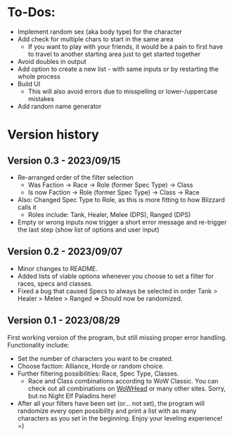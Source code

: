 # To-Dos:
- Implement random sex (aka body type) for the character
- Add check for multiple chars to start in the same area
    - If you want to play with your friends, it would be a pain to first have to travel to another starting area just to get started together
- Avoid doubles in output
- Add option to create a new list - with same inputs or by restarting the whole process
- Build UI
    - This will also avoid errors due to misspelling or lower-/uppercase mistakes
- Add random name generator
# Version history

## Version 0.3 - 2023/09/15
- Re-arranged order of the filter selection
    - Was Faction -> Race -> Role (former Spec Type) -> Class
    - Is now Faction -> Role (former Spec Type) -> Class -> Race
- Also: Changed Spec Type to Role, as this is more fitting to how Blizzard calls it
    - Roles include: Tank, Healer, Melee (DPS), Ranged (DPS)
- Empty or wrong inputs now trigger a short error message and re-trigger the last step (show list of options and user input)

## Version 0.2 - 2023/09/07
- Minor changes to README.
- Added lists of viable options whenever you choose to set a filter for races, specs and classes.
- Fixed a bug that caused Specs to always be selected in order Tank > Healer > Melee > Ranged => Should now be randomized.

## Version 0.1 - 2023/08/29
First working version of the program, but still missing proper error handling. Functionality include:
- Set the number of characters you want to be created.
- Choose faction: Alliance, Horde or random choice.
- Further filtering possibilities: Race, Spec Type, Classes.
    - Race and Class combinations according to WoW Classic. You can check out all combinations on [WoWHead](https://www.wowhead.com/classic/guide/classic-wow-classes-and-talent-overview#class-race-combinations) or many other sites. Sorry, but no Night Elf Paladins here!
- After all your filters have been set (or... not set), the program will randomize every open possibility and print a list with as many characters as you set in the beginning. Enjoy your leveling experience! =)